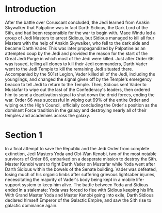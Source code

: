 # Introduction
After the battle over Coruscant concluded, the Jedi learned from Anakin Skywalker that Palpatine was in fact Darth Sidious, the Dark Lord of the Sith, and had been responsible for the war to begin with.
Mace Windu led a group of Jedi Masters to arrest Sidious, but Sidious managed to kill all four Masters with the help of Anakin Skywalker, who fell to the dark side and became Darth Vader.
This was later propagandized by Palpatine as an attempted coup by the Jedi and provided the reason for the start of the Great Jedi Purge in which most of the Jedi were killed.
Just after Order 66 was issued, telling all clones to kill their Jedi commanders, Darth Vader went to the Jedi Temple to kill the remaining Jedi situated there.
Accompanied by the 501st Legion, Vader killed all of the Jedi, including the younglings, and changed the signal given off by the Temple's emergency beacon to tell Jedi to return to the Temple.
Then, Sidious sent Vader to Mustafar to wipe out the last of the Confederacy's leaders, then ordered him to send a deactivation signal to shut down the droid forces, ending the war.
Order 66 was successful in wiping out 99% of the entire Order and wiping out the High Council, officially concluding the Order's position as the dominant Force tradition in the galaxy and destroying nearly all of their temples and academies across the galaxy.

# Section 1
In a final attempt to save the Republic and the Jedi Order from complete extinction, Jedi Masters Yoda and Obi-Wan Kenobi, two of the most notable survivors of Order 66, embarked on a desperate mission to destroy the Sith.
Master Kenobi went to fight Darth Vader on Mustafar while Yoda went after Darth Sidious within the bowels of the Senate building.
Vader was defeated, losing much of his organic limbs after suffering grievous lightsaber injuries, necessitating the majority of Vader's body being kept in a mobile life-support system to keep him alive.
The battle between Yoda and Sidious ended in a stalemate: Yoda was forced to flee with Sidious keeping his life.
With Grand Master Yoda and Master Kenobi going into exile, Darth Sidious declared himself Emperor of the Galactic Empire, and saw the Sith rise to galactic dominance again.